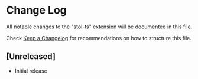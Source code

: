 # Change Log

All notable changes to the "stol-ts" extension will be documented in this file.

Check [Keep a Changelog](http://keepachangelog.com/) for recommendations on how to structure this file.

## [Unreleased]

- Initial release